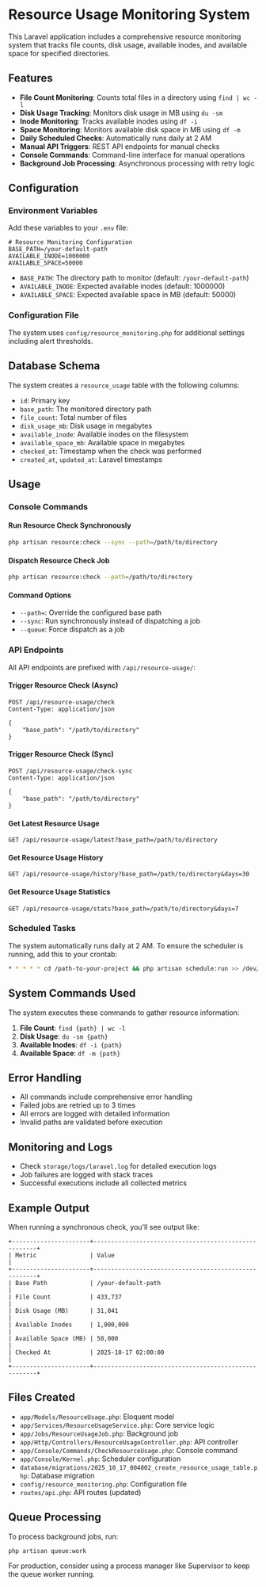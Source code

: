 # Resource Usage Monitoring System

This Laravel application includes a comprehensive resource monitoring system that tracks file counts, disk usage, available inodes, and available space for specified directories.

## Features

-   **File Count Monitoring**: Counts total files in a directory using `find | wc -l`
-   **Disk Usage Tracking**: Monitors disk usage in MB using `du -sm`
-   **Inode Monitoring**: Tracks available inodes using `df -i`
-   **Space Monitoring**: Monitors available disk space in MB using `df -m`
-   **Daily Scheduled Checks**: Automatically runs daily at 2 AM
-   **Manual API Triggers**: REST API endpoints for manual checks
-   **Console Commands**: Command-line interface for manual operations
-   **Background Job Processing**: Asynchronous processing with retry logic

## Configuration

### Environment Variables

Add these variables to your `.env` file:

```env
# Resource Monitoring Configuration
BASE_PATH=/your-default-path
AVAILABLE_INODE=1000000
AVAILABLE_SPACE=50000
```

-   `BASE_PATH`: The directory path to monitor (default: `/your-default-path`)
-   `AVAILABLE_INODE`: Expected available inodes (default: 1000000)
-   `AVAILABLE_SPACE`: Expected available space in MB (default: 50000)

### Configuration File

The system uses `config/resource_monitoring.php` for additional settings including alert thresholds.

## Database Schema

The system creates a `resource_usage` table with the following columns:

-   `id`: Primary key
-   `base_path`: The monitored directory path
-   `file_count`: Total number of files
-   `disk_usage_mb`: Disk usage in megabytes
-   `available_inode`: Available inodes on the filesystem
-   `available_space_mb`: Available space in megabytes
-   `checked_at`: Timestamp when the check was performed
-   `created_at`, `updated_at`: Laravel timestamps

## Usage

### Console Commands

#### Run Resource Check Synchronously

```bash
php artisan resource:check --sync --path=/path/to/directory
```

#### Dispatch Resource Check Job

```bash
php artisan resource:check --path=/path/to/directory
```

#### Command Options

-   `--path=`: Override the configured base path
-   `--sync`: Run synchronously instead of dispatching a job
-   `--queue`: Force dispatch as a job

### API Endpoints

All API endpoints are prefixed with `/api/resource-usage/`:

#### Trigger Resource Check (Async)

```http
POST /api/resource-usage/check
Content-Type: application/json

{
    "base_path": "/path/to/directory"
}
```

#### Trigger Resource Check (Sync)

```http
POST /api/resource-usage/check-sync
Content-Type: application/json

{
    "base_path": "/path/to/directory"
}
```

#### Get Latest Resource Usage

```http
GET /api/resource-usage/latest?base_path=/path/to/directory
```

#### Get Resource Usage History

```http
GET /api/resource-usage/history?base_path=/path/to/directory&days=30
```

#### Get Resource Usage Statistics

```http
GET /api/resource-usage/stats?base_path=/path/to/directory&days=7
```

### Scheduled Tasks

The system automatically runs daily at 2 AM. To ensure the scheduler is running, add this to your crontab:

```bash
* * * * * cd /path-to-your-project && php artisan schedule:run >> /dev/null 2>&1
```

## System Commands Used

The system executes these commands to gather resource information:

1. **File Count**: `find {path} | wc -l`
2. **Disk Usage**: `du -sm {path}`
3. **Available Inodes**: `df -i {path}`
4. **Available Space**: `df -m {path}`

## Error Handling

-   All commands include comprehensive error handling
-   Failed jobs are retried up to 3 times
-   All errors are logged with detailed information
-   Invalid paths are validated before execution

## Monitoring and Logs

-   Check `storage/logs/laravel.log` for detailed execution logs
-   Job failures are logged with stack traces
-   Successful executions include all collected metrics

## Example Output

When running a synchronous check, you'll see output like:

```
+----------------------+------------------------------------------------------+
| Metric               | Value                                                |
+----------------------+------------------------------------------------------+
| Base Path            | /your-default-path                                    |
| File Count           | 433,737                                              |
| Disk Usage (MB)      | 31,041                                               |
| Available Inodes     | 1,000,000                                            |
| Available Space (MB) | 50,000                                               |
| Checked At           | 2025-10-17 02:00:00                                 |
+----------------------+------------------------------------------------------+
```

## Files Created

-   `app/Models/ResourceUsage.php`: Eloquent model
-   `app/Services/ResourceUsageService.php`: Core service logic
-   `app/Jobs/ResourceUsageJob.php`: Background job
-   `app/Http/Controllers/ResourceUsageController.php`: API controller
-   `app/Console/Commands/CheckResourceUsage.php`: Console command
-   `app/Console/Kernel.php`: Scheduler configuration
-   `database/migrations/2025_10_17_004802_create_resource_usage_table.php`: Database migration
-   `config/resource_monitoring.php`: Configuration file
-   `routes/api.php`: API routes (updated)

## Queue Processing

To process background jobs, run:

```bash
php artisan queue:work
```

For production, consider using a process manager like Supervisor to keep the queue worker running.
